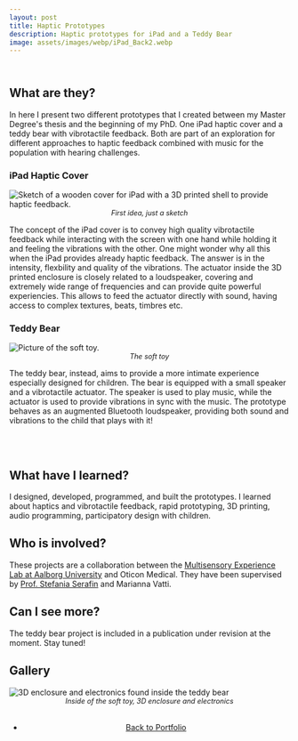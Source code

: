 ```yaml
---
layout: post
title: Haptic Prototypes
description: Haptic prototypes for iPad and a Teddy Bear
image: assets/images/webp/iPad_Back2.webp
---
```


<!-- Main -->
<div id="main" class="alt">

<!-- One -->
<section id="one">
	<div class="inner">
		<header class="major">
			<!-- <h1></h1> -->
		</header>


<!-- Content -->

<h2>What are they?</h2>
<p>In here I present two different prototypes that I created between my Master Degree's thesis and the beginning of my PhD. One iPad haptic cover and a teddy bear with vibrotactile feedback. Both are part of an exploration for different approaches to haptic feedback combined with music for the population with hearing challenges.</p>

<h3> iPad Haptic Cover</h3>
<p><span class="image right"><img src="{% link assets/images/webp/iPad_Sketch.webp %}" alt="Sketch of a wooden cover for iPad with a 3D printed shell to provide haptic feedback."/><br><em style="display: block; text-align: center; font-size: 0.9em;">First idea, just a sketch</em></span></p>
<p>The concept of the iPad cover is to convey high quality vibrotactile feedback while interacting with the screen with one hand while holding it and feeling the vibrations with the other. One might wonder why all this when the iPad provides already haptic feedback. The answer is in the intensity, flexbility and quality of the vibrations. The actuator inside the 3D printed enclosure is closely related to a loudspeaker, covering and extremely wide range of frequencies and can provide quite powerful experiencies. This allows to feed the actuator directly with sound, having access to complex textures, beats, timbres etc. </p>

<h3> Teddy Bear</h3>
<p><span class="image left"><img src="{% link assets/images/webp/Soft_Toy.webp%}" alt="Picture of the soft toy."/><br><em style="display: block; text-align: center; font-size: 0.9em;">The soft toy</em></span></p>
<p> The teddy bear, instead, aims to provide a more intimate experience especially designed for children. The bear is equipped with a small speaker and a vibrotactile actuator. The speaker is used to play music, while the actuator is used to provide vibrations in sync with the music. The prototype behaves as an augmented Bluetooth loudspeaker, providing both sound and vibrations to the child that plays with it!</p> 

<br><br>
<h2>What have I learned?</h2>
<p>I designed, developed, programmed, and built the prototypes. I learned about haptics and vibrotactile feedback, rapid prototyping, 3D printing, audio programming, participatory design with children.</p>

<div style="clear: both;"></div>
<h2>Who is involved?</h2>
<p>These projects are a collaboration between the <a href="https://melcph.create.aau.dk">Multisensory Experience Lab at Aalborg University</a> and Oticon Medical. They have been supervised by <a href="https://vbn.aau.dk/en/persons/107881">Prof. Stefania Serafin</a> and Marianna Vatti.</p>

<h2>Can I see more?</h2>
<p>The teddy bear project is included in a publication under revision at the moment. Stay tuned!</p>


<h2>Gallery</h2>
<span class="image fit" style="max-width: 300px;"><img src="{% link assets/images/webp/Soft_Toy_Inside2.webp %}" alt="3D enclosure and electronics found inside the teddy bear"/><br><em style="display: block; text-align: center; font-size: 0.9em;">Inside of the soft toy, 3D enclosure and electronics</em></span>
<br>
<div style="text-align: center;">
	<ul class="actions">
		<li><a href="Portfolio.html" class="button">Back to Portfolio</a></li>
	</ul>
</div>
